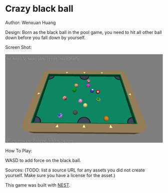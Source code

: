 # Crazy black ball

Author: Wenxuan Huang

Design: Born as the black ball in the pool game, you need to hit all other ball down before you fall down by yourself.

Screen Shot:

![Screen Shot](screenshot.png)

How To Play:

WASD to add force on the black ball.

Sources: (TODO: list a source URL for any assets you did not create yourself. Make sure you have a license for the asset.)

This game was built with [NEST](NEST.md).

